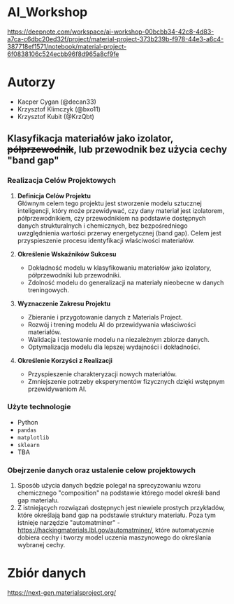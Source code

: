 # AI_Workshop

https://deepnote.com/workspace/ai-workshop-00bcbb34-42c8-4d83-a7ca-c6dbc20ed32f/project/material-project-373b239b-f978-44e3-a6c4-387718ef1571/notebook/material-project-6f0838106c524ecbb96f8d965a8cf9fe

# Autorzy

- Kacper Cygan (@decan33)
- Krzysztof Klimczyk (@bxo11)
- Krzysztof Kubit (@KrzQbt)

## Klasyfikacja materiałów jako izolator, ~~półprzewodnik~~, lub przewodnik bez użycia cechy "band gap"

### Realizacja Celów Projektowych

1. **Definicja Celów Projektu**  
    Głównym celem tego projektu jest stworzenie modelu sztucznej inteligencji, który może przewidywać, czy dany materiał jest izolatorem, półprzewodnikiem, czy przewodnikiem na podstawie dostępnych danych strukturalnych i chemicznych, bez bezpośredniego uwzględnienia wartości przerwy energetycznej (band gap). Celem jest przyspieszenie procesu identyfikacji właściwości materiałów.

2. **Określenie Wskaźników Sukcesu**  
    - Dokładność modelu w klasyfikowaniu materiałów jako izolatory, półprzewodniki lub przewodniki.  
    - Zdolność modelu do generalizacji na materiały nieobecne w danych treningowych.

3. **Wyznaczenie Zakresu Projektu**  
   - Zbieranie i przygotowanie danych z Materials Project.  
   - Rozwój i trening modelu AI do przewidywania właściwości materiałów.  
   - Walidacja i testowanie modelu na niezależnym zbiorze danych.  
   - Optymalizacja modelu dla lepszej wydajności i dokładności.

4. **Określenie Korzyści z Realizacji**  
   - Przyspieszenie charakteryzacji nowych materiałów.  
   - Zmniejszenie potrzeby eksperymentów fizycznych dzięki wstępnym przewidywaniom AI.
  
### Użyte technologie

- Python
- `pandas`
- `matplotlib`
- `sklearn`
- TBA

### Obejrzenie danych oraz ustalenie celow projektowych
1. Sposób użycia danych będzie polegał na sprecyzowaniu wzoru chemicznego "composition" na podstawie którego model określi band gap materiału.
2. Z istniejących rozwiązań dostępnych jest niewiele prostych przykładów, które określają band gap na podstawie struktury materiału. Poza tym istnieje narzędzie "automatminer" - https://hackingmaterials.lbl.gov/automatminer/, które automatycznie dobiera cechy i tworzy model uczenia maszynowego do określania wybranej cechy.


   

# Zbiór danych

https://next-gen.materialsproject.org/
